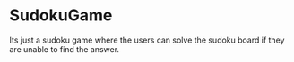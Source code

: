 # SudokuGame
Its just a sudoku game where the users can solve the sudoku board if they are unable to find the answer.
